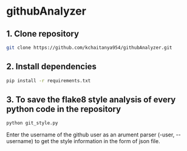 # githubAnalyzer

## 1. Clone repository
```bash
git clone https://github.com/kchaitanya954/githubAnalyzer.git
```

## 2. Install dependencies
```bash
pip install -r requirements.txt
```

## 3. To save the flake8 style analysis of every python code in the repository
```bash
python git_style.py
```
Enter the username of the github user as an arument parser (-user, --username) to get the style information in the form of json file.
